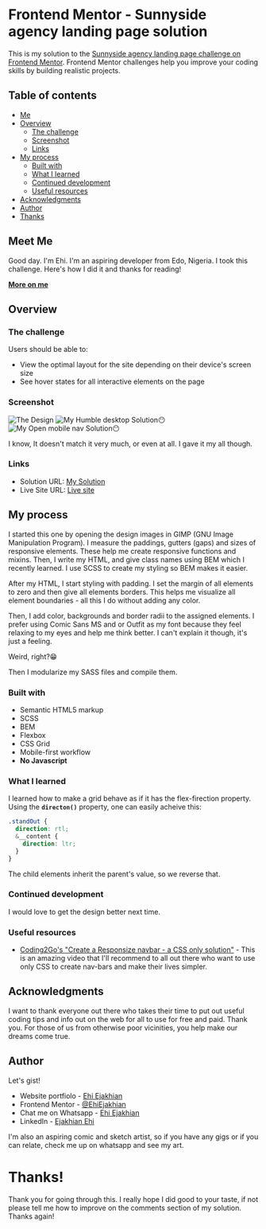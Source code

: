 # Frontend Mentor - Sunnyside agency landing page solution

This is my solution to the [Sunnyside agency landing page challenge on Frontend Mentor](https://www.frontendmentor.io/challenges/sunnyside-agency-landing-page-7yVs3B6ef). Frontend Mentor challenges help you improve your coding skills by building realistic projects.

## Table of contents
- [Me](#meet-me)
- [Overview](#overview)
  - [The challenge](#the-challenge)
  - [Screenshot](#screenshot)
  - [Links](#links)
- [My process](#my-process)
  - [Built with](#built-with)
  - [What I learned](#what-i-learned)
  - [Continued development](#continued-development)
  - [Useful resources](#useful-resources)
- [Acknowledgments](#acknowledgments)
- [Author](#author)
- [Thanks](#thanks)

## Meet Me
Good day. I'm Ehi. I'm an aspiring developer from Edo, Nigeria. I took this challenge. Here's how I did it and thanks for reading!


**[More on me](https://ehiejakhian.github.io/)**

## Overview

### The challenge

Users should be able to:

- View the optimal layout for the site depending on their device's screen size
- See hover states for all interactive elements on the page

### Screenshot

![The Design](./design/desktop-design.jpg)
![My Humble desktop Solution😶](./design/my__solution/desktop.png)
![My Open mobile nav Solution😶](./design/my__solution/mobile__open__nav.png)

I know, It doesn't match it very much, or even at all. I gave it my all though.


### Links

- Solution URL: [My Solution](https://your-solution-url.com)
- Live Site URL: [Live site](https://ehiejakhian.github.io/)

## My process
I started this one by opening the design images in GIMP (GNU Image Manipulation Program). I measure the paddings, gutters (gaps) and sizes of responsive elements. These help me create responsive functions and mixins. Then, I write my HTML, and give class names using BEM which I recently learned. I use SCSS to create my styling so BEM makes it easier.

After my HTML, I start styling with padding. I set the margin of all elements to zero and then give all elements borders. This helps me visualize all element boundaries - all this I do without adding any color.

Then, I add color, backgrounds and border radii to the assigned elements. I prefer using Comic Sans MS and or Outfit as my font because they feel relaxing to my eyes and help me think better. I can't explain it though, it's just a feeling.

Weird, right?😁

Then I modularize my SASS files and compile them.

### Built with

- Semantic HTML5 markup
- SCSS
- BEM
- Flexbox
- CSS Grid
- Mobile-first workflow
- **No Javascript**

### What I learned

I learned how to make a grid behave as if it has the flex-firection property. Using the **`directon()`** property, one can easily acheive this:
````scss
.standOut {
  direction: rtl;
  &__content {
    direction: ltr;
  }
}
````
The child elements inherit the parent's value, so we reverse that.


### Continued development

I would love to get the design better next time.

### Useful resources

- [Coding2Go's "Create a Responsize navbar - a CSS only solution"](https://youtu.be/8eFeIFKAKHw?si=GzljC16g9cEAOXLY) - This is an amazing video that I'll recommend to all out there who want to use only CSS to create nav-bars and make their lives simpler.


## Acknowledgments

I want to thank everyone out there who takes their time to put out useful coding tips and info out on the web for all to use for free and paid. Thank you. For those of us from otherwise poor vicinities, you help make our dreams come true.

## Author
Let's gist!
- Website portfiolo - [Ehi Ejakhian](https://ehiejakhian.github.io/)
- Frontend Mentor - [@EhiEjakhian](https://www.frontendmentor.io/profile/EhiEjakhian)
- Chat me on Whatsapp - [Ehi Ejakhian](https://wa.me/+2348142340182?text=Hello%20Ehi%20.%20I%20checked%20your%20Frontend-Sunnyside-landing-Page%20solution)
- LinkedIn - [Ejakhian Ehi](https://ng.linkedin.com/in/ehi-ejakhian-2302a7318)

I'm also an aspiring comic and sketch artist, so if you have any gigs or if you can relate, check me up on whatsapp and see my art.

# Thanks!
Thank you for going through this. I really hope I did good to your taste, if not please tell me how to improve on the comments section of my solution. Thanks again!